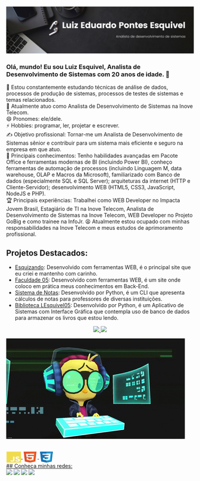 ![Banner](luiz.png)

### Olá, mundo! Eu sou Luiz Esquivel, Analista de Desenvolvimento de Sistemas com 20 anos de idade. 👋
🌱 Estou constantemente estudando técnicas de análise de dados, processos de produção de sistemas, processos de testes de sistemas e temas relacionados. <br>
👯 Atualmente atuo como Analista de Desenvolvimento de Sistemas na Inove Telecom. <br> 
😄 Pronomes: ele/dele. <br>
⚡ Hobbies: programar, ler, projetar e escrever. <br>
✍ Objetivo profissional: Tornar-me um Analista de Desenvolvimento de Sistemas sênior e contribuir para um sistema mais eficiente e seguro na empresa em que atuo. <br>
🎍 Principais conhecimentos: Tenho habilidades avançadas em Pacote Office e ferramentas modernas de BI (incluindo Power BI), conheço ferramentas de automação de processos (incluindo Linguagem M, data warehouse, OLAP e Macros da Microsoft), familiarizado com Banco de dados (especialmente SQL e SQL Server); arquiteturas da internet (HTTP e Cliente-Servidor); desenvolvimento WEB (HTML5, CSS3, JavaScript, NodeJS e PHP). <br>
🏆 Principais experiências: Trabalhei como WEB Developer no Impacta Jovem Brasil, Estagiário de TI na Inove Telecom, Analista de Desenvolvimento de Sistemas na Inove Telecom, WEB Developer no Projeto GoBig e como trainee na InfoJr.
😫 Atualmente estou ocupado com minhas responsabilidades na Inove Telecom e meus estudos de aprimoramento profissional.
## Projetos Destacados:
- [Esquizando](https://github.com/luizesquivel05/esquizando.git): Desenvolvido com ferramentas WEB, é o principal site que eu criei e mantenho com carinho.
- [Faculdade 05](https://github.com/luizesquivel05/faculdade05): Desenvolvido com ferramentas WEB, é um site onde coloco em prática meus conhecimentos em Back-End.
- [Sistema de Notas](https://github.com/luizesquivel05/sistemadenotas): Desenvolvido por Python, é um CLI que apresenta cálculos de notas para professores de diversas instituições.
- [Biblioteca LEsquivel05](https://github.com/luizesquivel05/bibliotecaLEsquivel05): Desenvolvido por Python, é um Aplicativo de Sistemas com Interface Gráfica que contempla uso de banco de dados para armazenar os livros que estou lendo.

<div align="center">
  <a href="https://github.com/luizesquivel05/luizesquivel05/">
  <img height="180em" src="https://github-readme-stats.vercel.app/api?username=luizesquivel05&show_icons=true&theme=dark&include_all_commits=true&count_private=true"/>
  <img height="180em" src="https://github-readme-stats.vercel.app/api/top-langs/?username=luizesquivel05&layout=compact&langs_count=7&theme=dark"/>
</div>

![Gif](gifanimado.gif)

<div style="display: inline_block"><br>
  <img align="center" alt="Luiz-Js" height="30" width="40" src="https://raw.githubusercontent.com/devicons/devicon/master/icons/javascript/javascript-plain.svg">
  <img align="center" alt="Luiz-HTML" height="30" width="40" src="https://raw.githubusercontent.com/devicons/devicon/master/icons/html5/html5-original.svg">
  <img align="center" alt="Luiz-CSS" height="30" width="40" src="https://raw.githubusercontent.com/devicons/devicon/master/icons/css3/css3-original.svg">
</div>
    ## Conheça minhas redes:
<div> 
  <a href="https://instagram.com/luizpontes.esquivel" target="_blank"><img src="https://img.shields.io/badge/-Instagram-%23E4405F?style=for-the-badge&logo=instagram&logoColor=white" target="_blank"></a>
 	<a href="https://www.twitch.tv/caimasvoltei" target="_blank"><img src="https://img.shields.io/badge/Twitch-9146FF?style=for-the-badge&logo=twitch&logoColor=white" target="_blank"></a>
  <a href = "mailto:luizpontes.esquivel@gmail.com"><img src="https://img.shields.io/badge/-Gmail-%23333?style=for-the-badge&logo=gmail&logoColor=white" target="_blank"></a>
  <a href="https://www.linkedin.com/in/luizesquivel/" target="_blank"><img src="https://img.shields.io/badge/-LinkedIn-%230077B5?style=for-the-badge&logo=linkedin&logoColor=white" target="_blank"></a> 
</div>